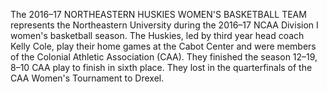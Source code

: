 The 2016–17 NORTHEASTERN HUSKIES WOMEN'S BASKETBALL TEAM represents the Northeastern University during the 2016–17 NCAA Division I women's basketball season. The Huskies, led by third year head coach Kelly Cole, play their home games at the Cabot Center and were members of the Colonial Athletic Association (CAA). They finished the season 12–19, 8–10 CAA play to finish in sixth place. They lost in the quarterfinals of the CAA Women's Tournament to Drexel.
